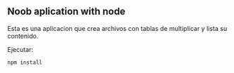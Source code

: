 ## Noob aplication with node
Esta es una aplicacion que crea archivos con tablas de multiplicar y lista su contenido.

Ejecutar: 
```
npm install
```
